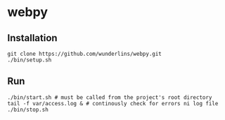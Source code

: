 # webpy

## Installation

    git clone https://github.com/wunderlins/webpy.git
    ./bin/setup.sh


## Run

    ./bin/start.sh # must be called from the project's root directory
    tail -f var/access.log & # continously check for errors ni log file
    ./bin/stop.sh
